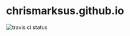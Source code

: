 chrismarksus.github.io
======================

![travis ci status](https://api.travis-ci.org/chrismarksus/chrismarksus.github.io.svg?branch=master)
